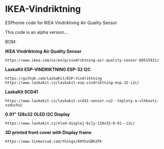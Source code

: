 # IKEA-Vindriktning
ESPhome code for IKEA Vindriktning Air Quality Sensor

This code is an alpha version...

BOM:

**IKEA Vindriktning Air Quality Sensor**
  
    https://www.ikea.com/us/en/p/vindriktning-air-quality-sensor-60515911/
    
**LaskaKit ESP-VINDRIKTNING ESP-32 I2C**
  
    https://github.com/LaskaKit/ESP-Vindriktning
    https://www.laskakit.cz/laskakit-esp-vindriktning-esp-32-i2c/
    
**LaskaKit SCD41**
  
    https://www.laskakit.cz/laskakit-scd41-senzor-co2--teploty-a-vlhkosti-vzduchu/
    
**0.91" 128x32 OLED I2C Display**
  
    https://www.laskakit.cz/oled-displej-bily-128x32-0-91--i2c/

**3D printed front cover with Display frame**

    https://www.tinkercad.com/things/60YkzGBh2Pk
